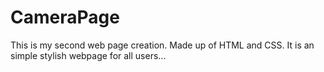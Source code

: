 # CameraPage
This is my second web page creation. Made up of HTML and CSS. It is an simple stylish webpage for all users...
